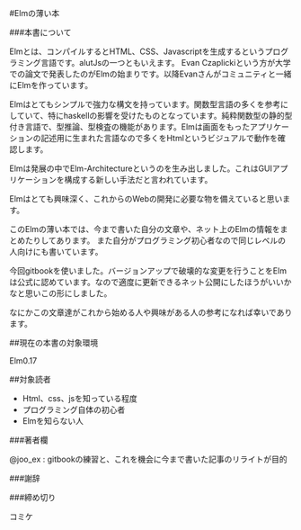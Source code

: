#Elmの薄い本


###本書について


Elmとは、コンパイルするとHTML、CSS、Javascriptを生成するというプログラミング言語です。alutJsの一つともいえます。
Evan Czaplickiという方が大学での論文で発表したのがElmの始まりです。以降Evanさんがコミュニティと一緒にElmを作っています。

Elmはとてもシンプルで強力な構文を持っています。関数型言語の多くを参考にしていて、特にhaskellの影響を受けたものとなっています。純粋関数型の静的型付き言語で、型推論、型検査の機能があります。Elmは画面をもったアプリケーションの記述用に生まれた言語なので多くをHtmlというビジュアルで動作を確認します。

Elmは発展の中でElm-Architectureというのを生み出しました。これはGUIアプリケーションを構成する新しい手法だと言われています。

Elmはとても興味深く、これからのWebの開発に必要な物を備えていると思います。

このElmの薄い本では、今まで書いた自分の文章や、ネット上のElmの情報をまとめたりしてあります。
また自分がプログラミング初心者なので同じレベルの人向けにも書いています。

今回gitbookを使いました。バージョンアップで破壊的な変更を行うことをElmは公式に認めています。なので適度に更新できるネット公開にしたほうがいいかなと思いこの形にしました。

なにかこの文章達がこれから始める人や興味がある人の参考になれば幸いであります。

##現在の本書の対象環境

Elm0.17

##対象読者

* Html、css、jsを知っている程度
* プログラミング自体の初心者
* Elmを知らない人

###著者欄

@joo_ex : gitbookの練習と、これを機会に今まで書いた記事のリライトが目的

###謝辞

###締め切り

コミケ
